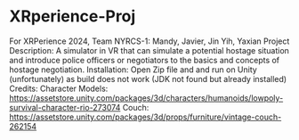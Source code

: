# XRperience-Proj
For XRPerience 2024, Team NYRCS-1: Mandy, Javier, Jin Yih, Yaxian
Project Description: A simulator in VR that can simulate a potential hostage situation and introduce police officers or negotiators to the basics and concepts of hostage negotiation.
Installation: Open Zip file and and run on Unity (unfortunately) as build does not work (JDK not found but already installed)
Credits:
Character Models: https://assetstore.unity.com/packages/3d/characters/humanoids/lowpoly-survival-character-rio-273074
Couch: https://assetstore.unity.com/packages/3d/props/furniture/vintage-couch-262154
